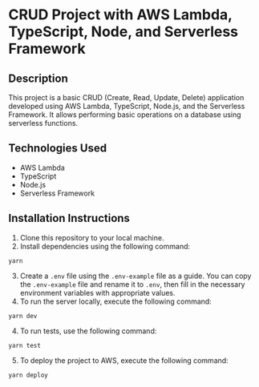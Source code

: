 # CRUD Project with AWS Lambda, TypeScript, Node, and Serverless Framework

## Description
This project is a basic CRUD (Create, Read, Update, Delete) application developed using AWS Lambda, TypeScript, Node.js, and the Serverless Framework. It allows performing basic operations on a database using serverless functions.

## Technologies Used
- AWS Lambda
- TypeScript
- Node.js
- Serverless Framework

## Installation Instructions
1. Clone this repository to your local machine.
2. Install dependencies using the following command:
```
yarn 
```
3. Create a `.env` file using the `.env-example` file as a guide. You can copy the `.env-example` file and rename it to `.env`, then fill in the necessary environment variables with appropriate values.
4. To run the server locally, execute the following command:
```
yarn dev 
```
4. To run tests, use the following command:

```
yarn test 
```
5. To deploy the project to AWS, execute the following command:
```
yarn deploy

```
